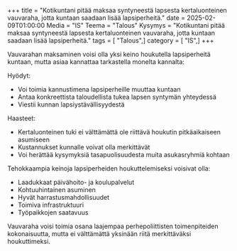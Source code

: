 +++
title = "Kotikuntani pitää maksaa syntyneestä lapsesta kertaluonteinen vauvaraha, jotta kuntaan saadaan lisää lapsiperheitä."
date = 2025-02-09T01:00:00
Media = "IS"
Teema = "Talous"
Kysymys = "Kotikuntani pitää maksaa syntyneestä lapsesta kertaluonteinen vauvaraha, jotta kuntaan saadaan lisää lapsiperheitä."
tags = [ "Talous",]
category = [ "IS",]
+++

Vauvarahan maksaminen voisi olla yksi keino houkutella lapsiperheitä kuntaan, mutta asiaa kannattaa tarkastella monelta kannalta:

Hyödyt:
- Voi toimia kannustimena lapsiperheille muuttaa kuntaan
- Antaa konkreettista taloudellista tukea lapsen syntymän yhteydessä
- Viestii kunnan lapsiystävällisyydestä

Haasteet:
- Kertaluonteinen tuki ei välttämättä ole riittävä houkutin pitkäaikaiseen asumiseen
- Kustannukset kunnalle voivat olla merkittävät
- Voi herättää kysymyksiä tasapuolisuudesta muita asukasryhmiä kohtaan

Tehokkaampia keinoja lapsiperheiden houkuttelemiseksi voisivat olla:
- Laadukkaat päivähoito- ja koulupalvelut
- Kohtuuhintainen asuminen
- Hyvät harrastusmahdollisuudet
- Toimiva infrastruktuuri
- Työpaikkojen saatavuus

Vauvaraha voisi toimia osana laajempaa perhepoliittisten toimenpiteiden kokonaisuutta, mutta ei välttämättä yksinään riitä merkittäväksi houkuttimeksi.